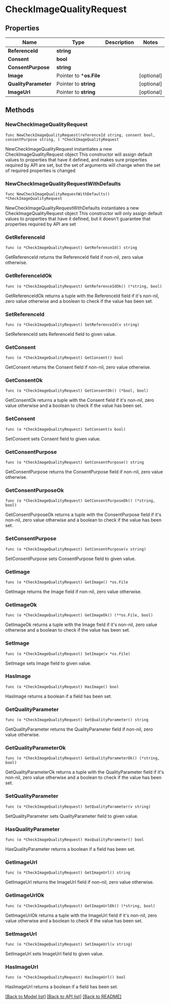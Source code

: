 # CheckImageQualityRequest

## Properties

Name | Type | Description | Notes
------------ | ------------- | ------------- | -------------
**ReferenceId** | **string** |  | 
**Consent** | **bool** |  | 
**ConsentPurpose** | **string** |  | 
**Image** | Pointer to ***os.File** |  | [optional] 
**QualityParameter** | Pointer to **string** |  | [optional] 
**ImageUrl** | Pointer to **string** |  | [optional] 

## Methods

### NewCheckImageQualityRequest

`func NewCheckImageQualityRequest(referenceId string, consent bool, consentPurpose string, ) *CheckImageQualityRequest`

NewCheckImageQualityRequest instantiates a new CheckImageQualityRequest object
This constructor will assign default values to properties that have it defined,
and makes sure properties required by API are set, but the set of arguments
will change when the set of required properties is changed

### NewCheckImageQualityRequestWithDefaults

`func NewCheckImageQualityRequestWithDefaults() *CheckImageQualityRequest`

NewCheckImageQualityRequestWithDefaults instantiates a new CheckImageQualityRequest object
This constructor will only assign default values to properties that have it defined,
but it doesn't guarantee that properties required by API are set

### GetReferenceId

`func (o *CheckImageQualityRequest) GetReferenceId() string`

GetReferenceId returns the ReferenceId field if non-nil, zero value otherwise.

### GetReferenceIdOk

`func (o *CheckImageQualityRequest) GetReferenceIdOk() (*string, bool)`

GetReferenceIdOk returns a tuple with the ReferenceId field if it's non-nil, zero value otherwise
and a boolean to check if the value has been set.

### SetReferenceId

`func (o *CheckImageQualityRequest) SetReferenceId(v string)`

SetReferenceId sets ReferenceId field to given value.


### GetConsent

`func (o *CheckImageQualityRequest) GetConsent() bool`

GetConsent returns the Consent field if non-nil, zero value otherwise.

### GetConsentOk

`func (o *CheckImageQualityRequest) GetConsentOk() (*bool, bool)`

GetConsentOk returns a tuple with the Consent field if it's non-nil, zero value otherwise
and a boolean to check if the value has been set.

### SetConsent

`func (o *CheckImageQualityRequest) SetConsent(v bool)`

SetConsent sets Consent field to given value.


### GetConsentPurpose

`func (o *CheckImageQualityRequest) GetConsentPurpose() string`

GetConsentPurpose returns the ConsentPurpose field if non-nil, zero value otherwise.

### GetConsentPurposeOk

`func (o *CheckImageQualityRequest) GetConsentPurposeOk() (*string, bool)`

GetConsentPurposeOk returns a tuple with the ConsentPurpose field if it's non-nil, zero value otherwise
and a boolean to check if the value has been set.

### SetConsentPurpose

`func (o *CheckImageQualityRequest) SetConsentPurpose(v string)`

SetConsentPurpose sets ConsentPurpose field to given value.


### GetImage

`func (o *CheckImageQualityRequest) GetImage() *os.File`

GetImage returns the Image field if non-nil, zero value otherwise.

### GetImageOk

`func (o *CheckImageQualityRequest) GetImageOk() (**os.File, bool)`

GetImageOk returns a tuple with the Image field if it's non-nil, zero value otherwise
and a boolean to check if the value has been set.

### SetImage

`func (o *CheckImageQualityRequest) SetImage(v *os.File)`

SetImage sets Image field to given value.

### HasImage

`func (o *CheckImageQualityRequest) HasImage() bool`

HasImage returns a boolean if a field has been set.

### GetQualityParameter

`func (o *CheckImageQualityRequest) GetQualityParameter() string`

GetQualityParameter returns the QualityParameter field if non-nil, zero value otherwise.

### GetQualityParameterOk

`func (o *CheckImageQualityRequest) GetQualityParameterOk() (*string, bool)`

GetQualityParameterOk returns a tuple with the QualityParameter field if it's non-nil, zero value otherwise
and a boolean to check if the value has been set.

### SetQualityParameter

`func (o *CheckImageQualityRequest) SetQualityParameter(v string)`

SetQualityParameter sets QualityParameter field to given value.

### HasQualityParameter

`func (o *CheckImageQualityRequest) HasQualityParameter() bool`

HasQualityParameter returns a boolean if a field has been set.

### GetImageUrl

`func (o *CheckImageQualityRequest) GetImageUrl() string`

GetImageUrl returns the ImageUrl field if non-nil, zero value otherwise.

### GetImageUrlOk

`func (o *CheckImageQualityRequest) GetImageUrlOk() (*string, bool)`

GetImageUrlOk returns a tuple with the ImageUrl field if it's non-nil, zero value otherwise
and a boolean to check if the value has been set.

### SetImageUrl

`func (o *CheckImageQualityRequest) SetImageUrl(v string)`

SetImageUrl sets ImageUrl field to given value.

### HasImageUrl

`func (o *CheckImageQualityRequest) HasImageUrl() bool`

HasImageUrl returns a boolean if a field has been set.


[[Back to Model list]](../README.md#documentation-for-models) [[Back to API list]](../README.md#documentation-for-api-endpoints) [[Back to README]](../README.md)


